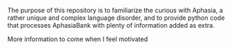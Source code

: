 The purpose of this repository is to familiarize the curious with Aphasia, a rather unique and complex language disorder, and to provide python code that processes AphasiaBank with plenty of information added as extra.

More information to come when I feel motivated
